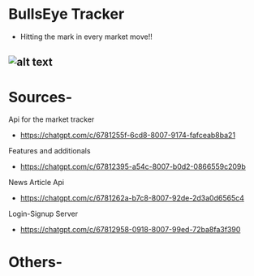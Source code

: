 # BullsEye Tracker
- Hitting the mark in every market move!!

## 

## ![alt text](image.png)

# Sources-

Api for the market tracker
- https://chatgpt.com/c/6781255f-6cd8-8007-9174-fafceab8ba21

Features and additionals
- https://chatgpt.com/c/67812395-a54c-8007-b0d2-0866559c209b

News Article Api 
- https://chatgpt.com/c/6781262a-b7c8-8007-92de-2d3a0d6565c4

Login-Signup Server 
- https://chatgpt.com/c/67812958-0918-8007-99ed-72ba8fa3f390

#

# Others- 



